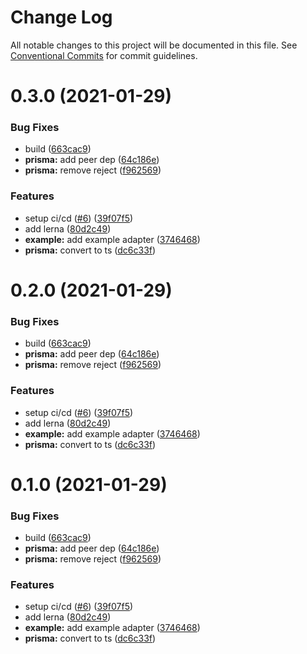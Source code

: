 # Change Log

All notable changes to this project will be documented in this file.
See [Conventional Commits](https://conventionalcommits.org) for commit guidelines.

# 0.3.0 (2021-01-29)


### Bug Fixes

* build ([663cac9](https://github.com/nextauthjs/adapters/commit/663cac98e47312692195bc5c176c6944219c96a4))
* **prisma:** add peer dep ([64c186e](https://github.com/nextauthjs/adapters/commit/64c186e48a6d865fe7df42e2cd75b143dba821a9))
* **prisma:** remove reject ([f962569](https://github.com/nextauthjs/adapters/commit/f9625697632f505553e041338df31afcf64a8a82))


### Features

* setup ci/cd ([#6](https://github.com/nextauthjs/adapters/issues/6)) ([39f07f5](https://github.com/nextauthjs/adapters/commit/39f07f546d4c664e470ada0c9a863be6548bda4c))
* add lerna ([80d2c49](https://github.com/nextauthjs/adapters/commit/80d2c495a2def1b40763a7ab2ac17000bf61f3a8))
* **example:** add example adapter ([3746468](https://github.com/nextauthjs/adapters/commit/3746468720894e81e5269bd09053362ce87df984))
* **prisma:** convert to ts ([dc6c33f](https://github.com/nextauthjs/adapters/commit/dc6c33f40c92d0148323339495189a9f32f5d588))





# 0.2.0 (2021-01-29)


### Bug Fixes

* build ([663cac9](https://github.com/nextauthjs/adapters/commit/663cac98e47312692195bc5c176c6944219c96a4))
* **prisma:** add peer dep ([64c186e](https://github.com/nextauthjs/adapters/commit/64c186e48a6d865fe7df42e2cd75b143dba821a9))
* **prisma:** remove reject ([f962569](https://github.com/nextauthjs/adapters/commit/f9625697632f505553e041338df31afcf64a8a82))


### Features

* setup ci/cd ([#6](https://github.com/nextauthjs/adapters/issues/6)) ([39f07f5](https://github.com/nextauthjs/adapters/commit/39f07f546d4c664e470ada0c9a863be6548bda4c))
* add lerna ([80d2c49](https://github.com/nextauthjs/adapters/commit/80d2c495a2def1b40763a7ab2ac17000bf61f3a8))
* **example:** add example adapter ([3746468](https://github.com/nextauthjs/adapters/commit/3746468720894e81e5269bd09053362ce87df984))
* **prisma:** convert to ts ([dc6c33f](https://github.com/nextauthjs/adapters/commit/dc6c33f40c92d0148323339495189a9f32f5d588))





# 0.1.0 (2021-01-29)


### Bug Fixes

* build ([663cac9](https://github.com/nextauthjs/adapters/commit/663cac98e47312692195bc5c176c6944219c96a4))
* **prisma:** add peer dep ([64c186e](https://github.com/nextauthjs/adapters/commit/64c186e48a6d865fe7df42e2cd75b143dba821a9))
* **prisma:** remove reject ([f962569](https://github.com/nextauthjs/adapters/commit/f9625697632f505553e041338df31afcf64a8a82))


### Features

* setup ci/cd ([#6](https://github.com/nextauthjs/adapters/issues/6)) ([39f07f5](https://github.com/nextauthjs/adapters/commit/39f07f546d4c664e470ada0c9a863be6548bda4c))
* add lerna ([80d2c49](https://github.com/nextauthjs/adapters/commit/80d2c495a2def1b40763a7ab2ac17000bf61f3a8))
* **example:** add example adapter ([3746468](https://github.com/nextauthjs/adapters/commit/3746468720894e81e5269bd09053362ce87df984))
* **prisma:** convert to ts ([dc6c33f](https://github.com/nextauthjs/adapters/commit/dc6c33f40c92d0148323339495189a9f32f5d588))
